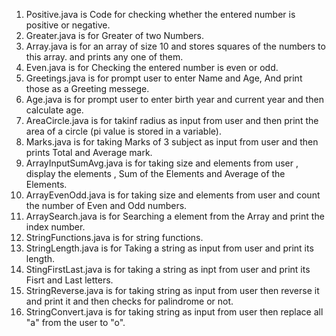 1. Positive.java is Code for checking whether the entered number is positive or negative.  
2. Greater.java is for Greater of two Numbers.  
3. Array.java is for an array of size 10 and stores squares of the numbers to this array. and prints any one of them.  
4. Even.java is for Checking the entered number is even or odd.  
5. Greetings.java is for prompt user to enter Name and Age, And print those as a Greeting messege.
6. Age.java is for prompt user to enter birth year and current year and then calculate age.
7. AreaCircle.java is for takinf radius as input from user and then print the area of a circle (pi value is stored in a variable).
8. Marks.java is for taking Marks of 3 subject as input from user and then prints Total and Average mark.
9. ArrayInputSumAvg.java is for taking size and elements from user , display the elements , Sum of the Elements and Average of the Elements.
10. ArrayEvenOdd.java is for taking size and elements from user and count the number of Even and Odd numbers.
11. ArraySearch.java is for Searching a element from the Array and print the index number.
12. StringFunctions.java is for string functions.
13. StringLength.java is for Taking a string as input from user and print its length.
14. StingFirstLast.java is for taking a string as inpt from user and print its Fisrt and Last letters.
15. StringReverse.java is for taking string as input from user then reverse it and print it and then checks for palindrome or not.
16. StringConvert.java is for taking string as input from user then replace all "a" from the user to "o".
